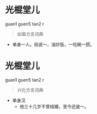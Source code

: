 # 光棍堂儿
guan1 guen5 tan2 r
> 如皋方言词典
- 单身一人。俗说～，油炒饭，一吃碗一掼。

# 光棍堂儿
guan1 guen5 tan2 r
> 兴化方言词典
- 单身汉
  - 他三十几岁不曾结婚，至今还是～。
